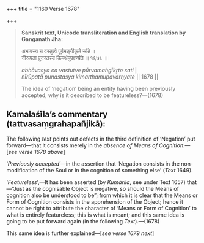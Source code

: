 +++
title = "1160 Verse 1678"

+++
> **Sanskrit text, Unicode transliteration and English translation by Ganganath Jha:** 
>
> अभावस्य च वस्तुत्वे पूर्वमङ्गीकृते सति ।  
> नीरूपता पुनस्तस्य किमर्थमुपवर्ण्यते ॥ १६७८ ॥ 
>
> *abhāvasya ca vastutve pūrvamaṅgīkṛte sati* \|  
> *nīrūpatā punastasya kimarthamupavarṇyate* \|\| 1678 \|\| 
>
> The idea of ‘negation’ being an entity having been previously accepted, why is it described to be featureless?—(1678)



## Kamalaśīla’s commentary (tattvasaṃgrahapañjikā):

The following *text* points out defects in the third definition of ‘Negation’ put forward—that it consists merely in the *absence of Means of Cognition*:—[*see verse 1678 above*]

‘*Previously accepted*’—in the assertion that ‘Negation consists in the non-modification of the Soul or in the cognition of something else’ (*Text* 1649).

‘*Featureless*’,—It has been asserted (by *Kumārila*, see under Text 1657) that—“Just as the cognisable Object is negative, so should the Means of cognition also be understood to be”; from which it is clear that the Means or Form of Cognition consists in the apprehension of the Object; hence it cannot be right to attribute the character of ‘Means or Form of Cognition’ to what is entirely featureless; this is what is meant; and this same idea is going to be put forward again (in the following *Text*).—(1678)

This same idea is further explained—[*see verse 1679 next*]


